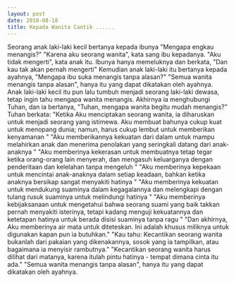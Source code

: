 ```yaml
---
layout: post
date: 2010-08-18
title: Kepada Wanita Cantik ......
---
```


Seorang anak laki-laki kecil bertanya
kepada ibunya "Mengapa engkau menangis?"
"Karena aku seorang wanita", kata sang ibu kepadanya.
"Aku tidak mengerti", kata anak itu.
Ibunya hanya memeluknya dan berkata, "Dan kau tak akan pernah mengerti"
Kemudian anak laki-laki itu bertanya kepada ayahnya, "Mengapa ibu suka menangis tanpa alasan?"
"Semua wanita menangis tanpa alasan", hanya itu yang dapat dikatakan oleh ayahnya.
Anak laki-laki kecil itu pun lalu tumbuh menjadi seorang laki-laki dewasa, tetap ingin tahu mengapa wanita menangis.
Akhirnya ia menghubungi Tuhan, dan ia bertanya, "Tuhan, mengapa wanita begitu mudah menangis?"
Tuhan berkata:
"Ketika Aku menciptakan seorang wanita, ia diharuskan untuk menjadi seorang yang istimewa. Aku membuat bahunya cukup kuat untuk menopang dunia; namun, harus cukup lembut untuk memberikan kenyamanan "
"Aku memberikannya kekuatan dari dalam untuk mampu melahirkan anak dan menerima penolakan yang seringkali datang dari anak-anaknya "
"Aku memberinya kekerasan untuk membuatnya tetap tegar ketika orang-orang lain menyerah, dan mengasuh keluarganya dengan penderitaan dan kelelahan tanpa mengeluh "
"Aku memberinya kepekaan untuk mencintai anak-anaknya dalam setiap keadaan, bahkan ketika anaknya bersikap sangat menyakiti hatinya "
"Aku memberinya kekuatan untuk mendukung suaminya dalam kegagalannya dan melengkapi dengan tulang rusuk suaminya untuk melindungi hatinya "
"Aku memberinya kebijaksanaan untuk mengetahui bahwa seorang suami yang baik takkan pernah menyakiti isterinya, tetapi kadang menguji kekuatannya dan ketetapan hatinya untuk berada disisi suaminya tanpa ragu " "Dan akhirnya, Aku memberinya air mata untuk diteteskan. Ini adalah khusus miliknya untuk digunakan kapan pun ia butuhkan."
"Kau tahu: Kecantikan seorang wanita bukanlah dari pakaian yang dikenakannya, sosok yang ia tampilkan, atau bagaimana ia menyisir rambutnya."
"Kecantikan seorang wanita harus dilihat dari matanya, karena itulah pintu hatinya - tempat dimana cinta itu ada."
"Semua wanita menangis tanpa alasan", hanya itu yang dapat dikatakan oleh ayahnya.
